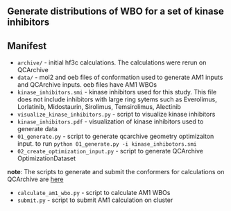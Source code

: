 ## Generate distributions of WBO for a set of kinase inhibitors

## Manifest
* `archive/` - initial hf3c calculations. The calculations were rerun on QCArchive
* `data/` - mol2 and oeb files of conformation used to generate AM1 inputs and QCArchive inputs. oeb files have AM1 WBOs
* `kinase_inhibitors.smi` - kinase inhibitors used for this study. This file does not include inhibitors with large ring sytems
such as Everolimus, Lorlatinib, Midostaurin, Sirolimus, Temsirolimus, Alectinib
* `visualize_kinase_inhibitors.py` - script to visualize kinase inhibitors
* `kinase_inhibitors.pdf` - visualization of kinase inhibitors used to generate data
* `01_generate.py` - script to generate qcarchive geometry optimizaiton input. to run `python 01_generate.py -i kinase_inhibotors.smi`
* `02_create_optimization_input.py` - script to generate QCArchive OptimizationDataset

__note__: The scripts to generate and submit the conformers for calculations on QCArchive are [here](https://github.com/openforcefield/qca-dataset-submission/pull/69)
* `calculate_am1_wbo.py` - script to calculate AM1 WBOs
* `submit.py` - script to submit AM1 calculation on cluster